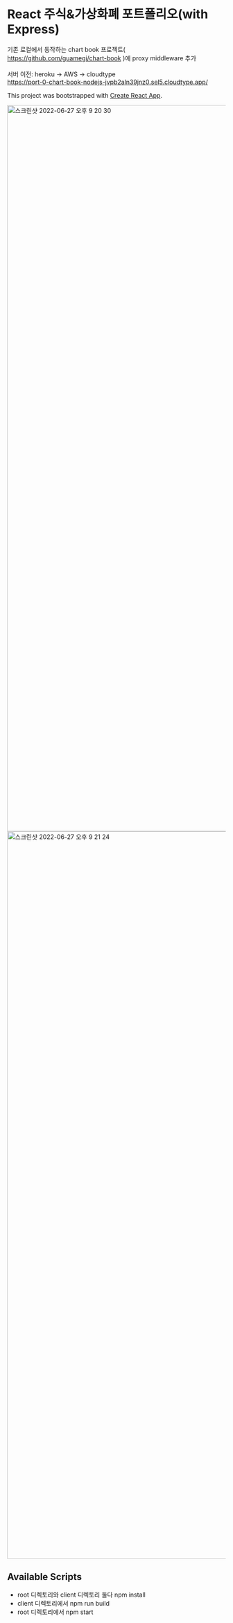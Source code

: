 # React 주식&가상화폐 포트폴리오(with Express)

기존 로컬에서 동작하는 chart book 프로젝트( https://github.com/guamegi/chart-book )에 proxy middleware 추가 <br/><br/>
서버 이전: heroku -> AWS -> cloudtype <br/>
https://port-0-chart-book-nodejs-jvpb2aln39jnz0.sel5.cloudtype.app/

This project was bootstrapped with [Create React App](https://github.com/facebook/create-react-app).

<img width="1676" alt="스크린샷 2022-06-27 오후 9 20 30" src="https://user-images.githubusercontent.com/30709552/175940959-c6e3e394-345f-4d1e-ba69-1910f294f701.png">

<img width="1679" alt="스크린샷 2022-06-27 오후 9 21 24" src="https://user-images.githubusercontent.com/30709552/175941025-fdd674c8-2fe7-4a59-987c-14c2879bd843.png">

## Available Scripts

- root 디렉토리와 client 디렉토리 둘다 npm install
- client 디렉토리에서 npm run build
- root 디렉토리에서 npm start
